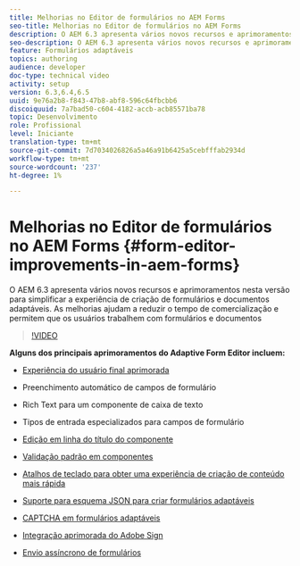 ```yaml
---
title: Melhorias no Editor de formulários no AEM Forms
seo-title: Melhorias no Editor de formulários no AEM Forms
description: O AEM 6.3 apresenta vários novos recursos e aprimoramentos nesta versão para simplificar a experiência de criação de formulários e documentos adaptáveis. As melhorias ajudam a reduzir o tempo de comercialização e permitem que os usuários trabalhem com formulários e documentos
seo-description: O AEM 6.3 apresenta vários novos recursos e aprimoramentos nesta versão para simplificar a experiência de criação de formulários e documentos adaptáveis. As melhorias ajudam a reduzir o tempo de comercialização e permitem que os usuários trabalhem com formulários e documentos
feature: Formulários adaptáveis
topics: authoring
audience: developer
doc-type: technical video
activity: setup
version: 6.3,6.4,6.5
uuid: 9e76a2b8-f843-47b8-abf8-596c64fbcbb6
discoiquuid: 7a7bad50-c604-4182-accb-acb85571ba78
topic: Desenvolvimento
role: Profissional
level: Iniciante
translation-type: tm+mt
source-git-commit: 7d7034026826a5a46a91b6425a5cebfffab2934d
workflow-type: tm+mt
source-wordcount: '237'
ht-degree: 1%

---
```



# Melhorias no Editor de formulários no AEM Forms {#form-editor-improvements-in-aem-forms}

O AEM 6.3 apresenta vários novos recursos e aprimoramentos nesta versão para simplificar a experiência de criação de formulários e documentos adaptáveis. As melhorias ajudam a reduzir o tempo de comercialização e permitem que os usuários trabalhem com formulários e documentos

>[!VIDEO](https://video.tv.adobe.com/v/19500/)

**Alguns dos principais aprimoramentos do Adaptive Form Editor incluem:**

* [Experiência do usuário final aprimorada](https://helpx.adobe.com/aem-forms/6-3/introduction-forms-authoring.html)

* Preenchimento automático de campos de formulário
* Rich Text para um componente de caixa de texto
* Tipos de entrada especializados para campos de formulário

* [Edição em linha do título do componente](https://helpx.adobe.com/aem-forms/6-3/introduction-forms-authoring.html)
* [Validação padrão em componentes](https://helpx.adobe.com/aem-forms/6-3/introduction-forms-authoring.html)
* [Atalhos de teclado para obter uma experiência de criação de conteúdo mais rápida](https://helpx.adobe.com/aem-forms/6-3/keyboard-shortcuts.html#AdaptiveFormEditor)
* [Suporte para esquema JSON para criar formulários adaptáveis](https://helpx.adobe.com/aem-forms/6-3/adaptive-form-json-schema-form-model.html)
* [CAPTCHA em formulários adaptáveis](https://helpx.adobe.com/aem-forms/6-3/captcha-adaptive-forms.html)
* [Integração aprimorada do Adobe Sign](https://helpx.adobe.com/aem-forms/6-3/working-with-adobe-sign.html)
* [Envio assíncrono de formulários](https://helpx.adobe.com/aem-forms/6-3/asynchronous-submissions-adaptive-forms.html)
